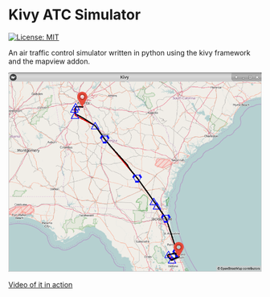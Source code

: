 # Kivy ATC Simulator
[![License: MIT](https://img.shields.io/badge/License-MIT-yellow.svg)](https://opensource.org/licenses/MIT)

An air traffic control simulator written in python using the kivy framework and the mapview addon.

![Screenshot](documentation/Screenshot.png)

[Video of it in action](https://youtu.be/7CPt49paNvY)

